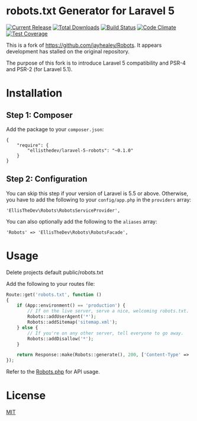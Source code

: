 # robots.txt Generator for Laravel 5

[![Current Release](https://img.shields.io/github/release/ellisthedev/laravel-5-robots.svg)](https://github.com/ellisthedev/laravel-5-robots/releases)
[![Total Downloads](https://img.shields.io/packagist/dt/ellisthedev/laravel-5-robots.svg)](https://packagist.org/packages/ellisthedev/laravel-5-robots)
[![Build Status](https://travis-ci.org/ellisthedev/laravel-5-robots.svg?branch=master)](https://travis-ci.org/ellisthedev/laravel-5-robots)
[![Code Climate](https://codeclimate.com/github/ellisthedev/laravel-5-robots/badges/gpa.svg)](https://codeclimate.com/github/ellisthedev/laravel-5-robots)
[![Test Coverage](https://codeclimate.com/github/ellisthedev/laravel-5-robots/badges/coverage.svg)](https://codeclimate.com/github/ellisthedev/laravel-5-robots)

This is a fork of https://github.com/jayhealey/Robots. It appears development
has stalled on the original repository.

The purpose of this fork is to introduce Laravel 5 compatibility and PSR-4 and
PSR-2 (for Laravel 5.1).

# Installation

## Step 1: Composer

Add the package to your `composer.json`:

```
{
    "require": {
        "ellisthedev/laravel-5-robots": "~0.1.0"
    }
}
```

## Step 2: Configuration

You can skip this step if your version of Laravel is 5.5 or above. Otherwise, you have to add the following to your `config/app.php` in the `providers` array:

```
'EllisTheDev\Robots\RobotsServiceProvider',
```

You can also optionally add the following to the `aliases` array:

```
'Robots' => 'EllisTheDev\Robots\RobotsFacade',
```

# Usage

Delete projects default public/robots.txt  

Add the following to your routes file:

```php
Route::get('robots.txt', function ()
{
    if (App::environment() == 'production') {
        // If on the live server, serve a nice, welcoming robots.txt.
        Robots::addUserAgent('*');
        Robots::addSitemap('sitemap.xml');
    } else {
        // If you're on any other server, tell everyone to go away.
        Robots::addDisallow('*');
    }

    return Response::make(Robots::generate(), 200, ['Content-Type' => 'text/plain']);
});
```

Refer to the [Robots.php](src/Robots.php) for API usage.

# License

[MIT](LICENSE)
